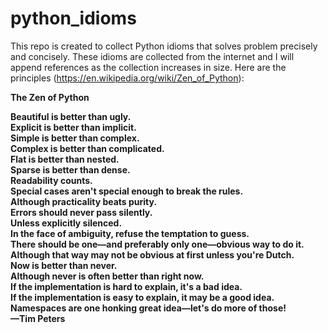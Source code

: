 # python_idioms
This repo is created to collect Python idioms that solves problem precisely and concisely. These idioms are collected from the internet and I will append references as the collection increases in size. Here are the principles (https://en.wikipedia.org/wiki/Zen_of_Python):

<b>The Zen of Python <b> <br>
  
Beautiful is better than ugly.<br>
Explicit is better than implicit.<br>
Simple is better than complex.<br>
Complex is better than complicated.<br>
Flat is better than nested.<br>
Sparse is better than dense.<br>
Readability counts.<br>
Special cases aren't special enough to break the rules.<br>
Although practicality beats purity.<br>
Errors should never pass silently.<br>
Unless explicitly silenced.<br>
In the face of ambiguity, refuse the temptation to guess.<br>
There should be one—and preferably only one—obvious way to do it.<br>
Although that way may not be obvious at first unless you're Dutch.<br>
Now is better than never.<br>
Although never is often better than right now.<br>
If the implementation is hard to explain, it's a bad idea.<br>
If the implementation is easy to explain, it may be a good idea.<br>
Namespaces are one honking great idea—let's do more of those! <br>
—Tim Peters
